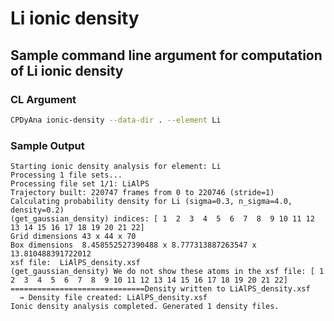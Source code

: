 # Li ionic density
## Sample command line argument for computation of Li ionic density

### CL Argument

```sh
CPDyAna ionic-density --data-dir . --element Li
```

### Sample Output

```terminal
Starting ionic density analysis for element: Li
Processing 1 file sets...
Processing file set 1/1: LiAlPS
Trajectory built: 220747 frames from 0 to 220746 (stride=1)
Calculating probability density for Li (sigma=0.3, n_sigma=4.0, density=0.2)
(get_gaussian_density) indices: [ 1  2  3  4  5  6  7  8  9 10 11 12 13 14 15 16 17 18 19 20 21 22]
Grid dimensions 43 x 44 x 70
Box dimensions  8.458552527390488 x 8.777313887263547 x 13.810488391722012
xsf file:  LiAlPS_density.xsf
(get_gaussian_density) We do not show these atoms in the xsf file: [ 1  2  3  4  5  6  7  8  9 10 11 12 13 14 15 16 17 18 19 20 21 22]
==============================Density written to LiAlPS_density.xsf
  → Density file created: LiAlPS_density.xsf
Ionic density analysis completed. Generated 1 density files.
```
